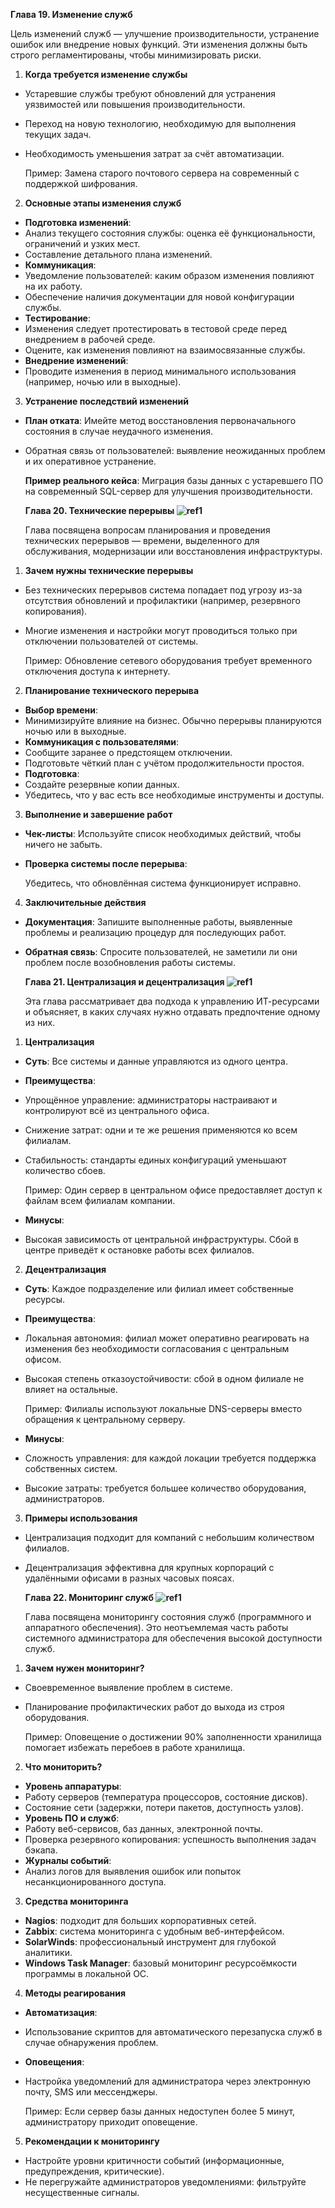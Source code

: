 ﻿**Глава 19. Изменение служб**  

Цель изменений служб — улучшение производительности, устранение ошибок или внедрение новых функций. Эти изменения должны быть строго регламентированы, чтобы минимизировать риски.  

1. **Когда требуется изменение службы** 
- Устаревшие службы требуют обновлений для устранения уязвимостей или повышения производительности. 
- Переход на новую технологию, необходимую для выполнения текущих задач. 
- Необходимость уменьшения затрат за счёт автоматизации. 

  Пример: Замена старого почтового сервера на современный с поддержкой шифрования.  

2. **Основные этапы изменения служб** 
- **Подготовка изменений**:  
- Анализ текущего состояния службы: оценка её функциональности, ограничений и узких мест. 
- Составление детального плана изменений. 
- **Коммуникация**:  
- Уведомление пользователей: каким образом изменения повлияют на их работу.  
- Обеспечение наличия документации для новой конфигурации службы. 
- **Тестирование**:  
- Изменения следует протестировать в тестовой среде перед внедрением в рабочей среде. 
- Оцените, как изменения повлияют на взаимосвязанные службы. 
- **Внедрение изменений**:  
- Проводите изменения в период минимального использования (например, ночью или в выходные).  
3. **Устранение последствий изменений** 
- **План отката**: Имейте метод восстановления первоначального состояния в случае неудачного изменения. 
- Обратная связь от пользователей: выявление неожиданных проблем и их оперативное устранение. 

  **Пример реального кейса**: Миграция базы данных с устаревшего ПО на современный SQL-сервер для улучшения производительности.  

  **Глава 20. Технические перерывы  ![ref1]**

  Глава посвящена вопросам планирования и проведения технических перерывов — времени, выделенного для обслуживания, модернизации или восстановления инфраструктуры.  

1. **Зачем нужны технические перерывы** 
- Без технических перерывов система попадает под угрозу из-за отсутствия обновлений и профилактики (например, резервного копирования). 
- Многие изменения и настройки могут проводиться только при отключении пользователей от системы. 

  Пример: Обновление сетевого оборудования требует временного отключения доступа к интернету.  

2. **Планирование технического перерыва** 
- **Выбор времени**:  
- Минимизируйте влияние на бизнес. Обычно перерывы планируются ночью или в выходные.  
- **Коммуникация с пользователями**:  
- Сообщите заранее о предстоящем отключении.  
- Подготовьте чёткий план с учётом продолжительности простоя.  
- **Подготовка**:  
- Создайте резервные копии данных.  
- Убедитесь, что у вас есть все необходимые инструменты и доступы. 
3. **Выполнение и завершение работ** 
- **Чек-листы**:  Используйте список необходимых действий, чтобы ничего не забыть.  
- **Проверка системы после перерыва**:  

  Убедитесь, что обновлённая система функционирует исправно.  

4. **Заключительные действия** 
- **Документация**: Запишите выполненные работы, выявленные проблемы и реализацию процедур для последующих работ.  
- **Обратная связь**: Спросите пользователей, не заметили ли они проблем после возобновления работы системы. 

  **Глава 21. Централизация и децентрализация  ![ref1]**

  Эта глава рассматривает два подхода к управлению ИТ-ресурсами и объясняет, в каких случаях нужно отдавать предпочтение одному из них.  

1. **Централизация** 
- **Суть**: Все системы и данные управляются из одного центра.  
- **Преимущества**: 
- Упрощённое управление: администраторы настраивают и контролируют всё из центрального офиса.  
- Снижение затрат: одни и те же решения применяются ко всем филиалам.  
- Стабильность: стандарты единых конфигураций уменьшают количество сбоев.  

  Пример: Один сервер в центральном офисе предоставляет доступ к файлам всем филиалам компании.  

- **Минусы**: 
- Высокая зависимость от центральной инфраструктуры. Сбой в центре приведёт к остановке работы всех филиалов. 
2. **Децентрализация** 
- **Суть**: Каждое подразделение или филиал имеет собственные ресурсы.  
- **Преимущества**: 
- Локальная автономия: филиал может оперативно реагировать на изменения без необходимости согласования с центральным офисом.  
- Высокая степень отказоустойчивости: сбой в одном филиале не влияет на остальные. 

  Пример: Филиалы используют локальные DNS-серверы вместо обращения к центральному серверу.  

- **Минусы**: 
- Сложность управления: для каждой локации требуется поддержка собственных систем.  
- Высокие затраты: требуется большее количество оборудования, администраторов. 
3. **Примеры использования** 
- Централизация подходит для компаний с небольшим количеством филиалов.  
- Децентрализация эффективна для крупных корпораций с удалёнными офисами в разных часовых поясах. 

  **Глава 22. Мониторинг служб  ![ref1]**

  Глава посвящена мониторингу состояния служб (программного и аппаратного обеспечения). Это неотъемлемая часть работы системного администратора для обеспечения высокой доступности служб.  

1. **Зачем нужен мониторинг?** 
- Своевременное выявление проблем в системе.  
- Планирование профилактических работ до выхода из строя оборудования.  

  Пример: Оповещение о достижении 90% заполненности хранилища помогает избежать перебоев в работе хранилища.  

2. **Что мониторить?** 
- **Уровень аппаратуры**:  
- Работу серверов (температура процессоров, состояние дисков).  
- Состояние сети (задержки, потери пакетов, доступность узлов).  
- **Уровень ПО и служб**:  
- Работу веб-сервисов, баз данных, электронной почты.  
- Проверка резервного копирования: успешность выполнения задач бэкапа.  
- **Журналы событий**:  
- Анализ логов для выявления ошибок или попыток несанкционированного доступа. 
3. **Средства мониторинга** 
- **Nagios**: подходит для больших корпоративных сетей.  
- **Zabbix**: система мониторинга с удобным веб-интерфейсом.  
- **SolarWinds**: профессиональный инструмент для глубокой аналитики.  
- **Windows Task Manager**: базовый мониторинг ресурсоёмкости программы в локальной ОС. 
4. **Методы реагирования** 
- **Автоматизация**:  
- Использование скриптов для автоматического перезапуска служб в случае обнаружения проблем.  
- **Оповещения**:  
- Настройка уведомлений для администратора через электронную почту, SMS или мессенджеры.  

  Пример: Если сервер базы данных недоступен более 5 минут, администратору приходит оповещение.  

5. **Рекомендации к мониторингу** 
- Настройте уровни критичности событий (информационные, предупреждения, критические).  
- Не перегружайте администраторов уведомлениями: фильтруйте несущественные сигналы.  

[ref1]: Aspose.Words.12062815-bd78-44cd-9483-f348fcd161a4.001.png
